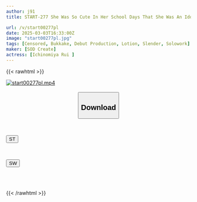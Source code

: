 ```yaml
---
author: j91
title: START-277 She Was So Cute In Her School Days That She Was An Idol In Her Hometown Of Shizuoka, And Even Students From Other Schools Knew Her Face. She Came For The First Time In Her Life On Her First Shoot! Rui Ichinomiya AV Debut

url: /v/start00277pl
date: 2025-03-03T16:33:00Z
image: "start00277pl.jpg"
tags: [Censored, Bukkake, Debut Production, Lotion, Slender, Solowork]
maker: [SOD Create]
actress: [Ichinomiya Rui ]
---
```



{{< rawhtml >}}

<div class="video" data-videoid="KP61Gx2kKai0MQW">
    <a href="javascript:;">
        <img src="/v/start00277pl/start00277pl.jpg" width="WIDTH" height="HEIGHT" alt="start00277pl.mp4" loading="lazy">
    </a>
</div>

<script type="text/javascript" src="https://j91.asia/asset/on-demand-st.js"></script>

<br>
  <link rel="stylesheet" href="https://j91.asia/asset/bs5.css">
  
  <center>
  <button class="btn btn-primary" type="button" data-bs-toggle="collapse" data-bs-target=".multi-collapse" aria-expanded="false" aria-controls="multiCollapseExample1 multiCollapseExample2"><h2>Download</h2></button></center>
</p>
<div class="row">
  <div class="col">
    <div class="collapse multi-collapse" id="multiCollapseExample1">
      <div class="card card-body">
	      	      <br>
<div class="buttons">  
<p><a href="/v/start00277pl/st.html" target="_blank"><button class="btn-hover color-3"><i class="fa fa-download"></i> ST</button></a></p></div>
    </div>
  </div>
</div>
  <div class="col">
    <div class="collapse multi-collapse" id="multiCollapseExample2">
      <div class="card card-body">
	      <br>
<div class="buttons">
<p><a href="/v/start00277pl/sw.html" target="_blank"><button class="btn-hover color-2"><i class="fa fa-download"></i> SW</button></a></p></div>
<br><br>
      </div>
    </div>
  </div>
</div>

{{< /rawhtml >}}
